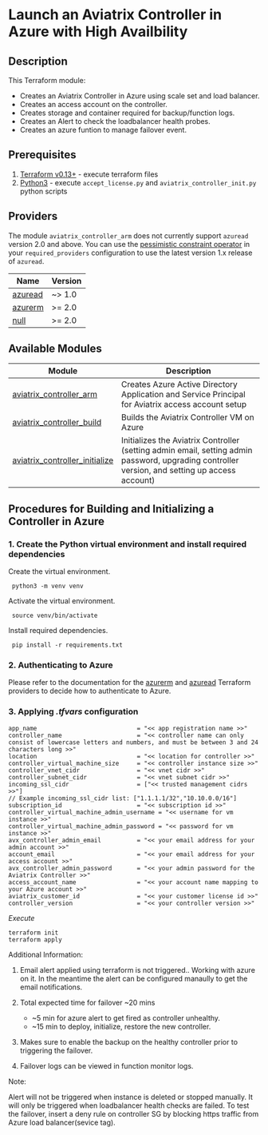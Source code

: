# Launch an Aviatrix Controller in Azure with High Availbility

## Description

This Terraform module:
- Creates an Aviatrix Controller in Azure using scale set and load balancer.
- Creates an access account on the controller.
- Creates storage and container required for backup/function logs.
- Creates an Alert to check the loadbalancer health probes.
- Creates an azure funtion to manage failover event.

## Prerequisites

1. [Terraform v0.13+](https://www.terraform.io/downloads.html) - execute terraform files
2. [Python3](https://www.python.org/downloads/) - execute `accept_license.py` and `aviatrix_controller_init.py` python
   scripts

## Providers

The module `aviatrix_controller_arm` does not currently support `azuread` version 2.0 and above. You can use the [pessimistic constraint operator](https://www.terraform.io/docs/language/expressions/version-constraints.html#gt--1) in your `required_providers` configuration to use the latest version 1.x release of `azuread`.

| Name | Version |
|------|---------|
| <a name="provider_azuread"></a> [azuread](#provider\_azuread) | ~> 1.0 |
| <a name="provider_azurerm"></a> [azurerm](#provider\_azurerm) | \>= 2.0 |
| <a name="provider_null"></a> [null](#provider\_null) | \>= 2.0 |


## Available Modules

Module  | Description |
| ------- | ----------- |
|[aviatrix_controller_arm](modules/aviatrix_controller_arm) |Creates Azure Active Directory Application and Service Principal for Aviatrix access account setup |
|[aviatrix_controller_build](modules/aviatrix_controller_build) |Builds the Aviatrix Controller VM on Azure |
|[aviatrix_controller_initialize](modules/aviatrix_controller_initialize) | Initializes the Aviatrix Controller (setting admin email, setting admin password, upgrading controller version, and setting up access account) |

## Procedures for Building and Initializing a Controller in Azure

### 1. Create the Python virtual environment and install required dependencies

Create the virtual environment.

``` shell
 python3 -m venv venv
```

Activate the virtual environment.

``` shell
 source venv/bin/activate
```

Install required dependencies.

``` shell
 pip install -r requirements.txt
```

### 2. Authenticating to Azure

Please refer to the documentation for
the [azurerm](https://registry.terraform.io/providers/hashicorp/azurerm/latest/docs)
and [azuread](https://registry.terraform.io/providers/hashicorp/azuread/latest/docs) Terraform providers to decide how
to authenticate to Azure.

### 3. Applying *.tfvars* configuration


```hcl
app_name                            = "<< app registration name >>"
controller_name                     = "<< controller name can only consist of lowercase letters and numbers, and must be between 3 and 24 characters long >>" 
location                            = "<< location for controller >>"
controller_virtual_machine_size     = "<< controller instance size >>"
controller_vnet_cidr                = "<< vnet cidr >>"
controller_subnet_cidr              = "<< vnet subnet cidr >>"
incoming_ssl_cidr                   = ["<< trusted management cidrs >>"]
// Example incoming_ssl_cidr list: ["1.1.1.1/32","10.10.0.0/16"]
subscription_id                     = "<< subscription id >>"
controller_virtual_machine_admin_username = "<< username for vm instance >>"
controller_virtual_machine_admin_password = "<< password for vm instance >>"
avx_controller_admin_email          = "<< your email address for your admin account >>"
account_email                       = "<< your email address for your access account >>"
avx_controller_admin_password       = "<< your admin password for the Aviatrix Controller >>"
access_account_name                 = "<< your account name mapping to your Azure account >>"
aviatrix_customer_id                = "<< your customer license id >>"
controller_version                  = "<< your controller version >>"
```

*Execute*

```shell
terraform init
terraform apply
````

Additional Information:

1. Email alert applied using terraform is not triggered.. Working with azure on it.
    In the meantime the alert can be configured manaully to get the email notifications.

2. Total expected time for failover ~20 mins
    - ~5 min for azure alert to get fired as controller unhealthy.
    - ~15 min to deploy, initialize, restore the new controller.
    
3. Makes sure to enable the backup on the healthy controller prior to triggering the failover.

4. Failover logs can be viewed in function monitor logs.

Note: 

Alert will not be triggered when instance is deleted or stopped manually. It will only be triggered when loadbalancer health checks are failed.
To test the failover, insert a deny rule on controller SG by blocking https traffic from Azure load balancer(sevice tag).
